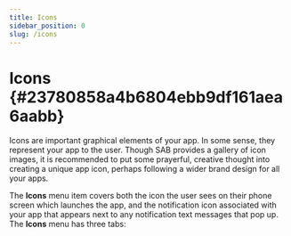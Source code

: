 ```yaml
---
title: Icons
sidebar_position: 0
slug: /icons
---
```


# Icons {#23780858a4b6804ebb9df161aea6aabb}

Icons are important graphical elements of your app. In some sense, they represent your app to the user. Though SAB provides a gallery of icon images, it is recommended to put some prayerful, creative thought into creating a unique app icon, perhaps following a wider brand design for all your apps.

The **Icons** menu item covers both the icon the user sees on their phone screen which launches the app, and the notification icon associated with your app that appears next to any notification text messages that pop up. The **Icons** menu has three tabs:


